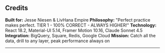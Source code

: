 ## **Credits**

**Built for:** Jesse Niesen & LivHana Empire
**Philosophy:** "Perfect practice makes perfect. TIER 1 - 100% CORRECT - ALWAYS HIGHER!"
**Technology:** React 18.2, Material-UI 5.14, Framer Motion 10.16, Claude Sonnet 4.5
**Integration:** BigQuery, Square, Redis, Google Cloud
**Mission:** Catch all the data, drill to any layer, peak performance always on

---
